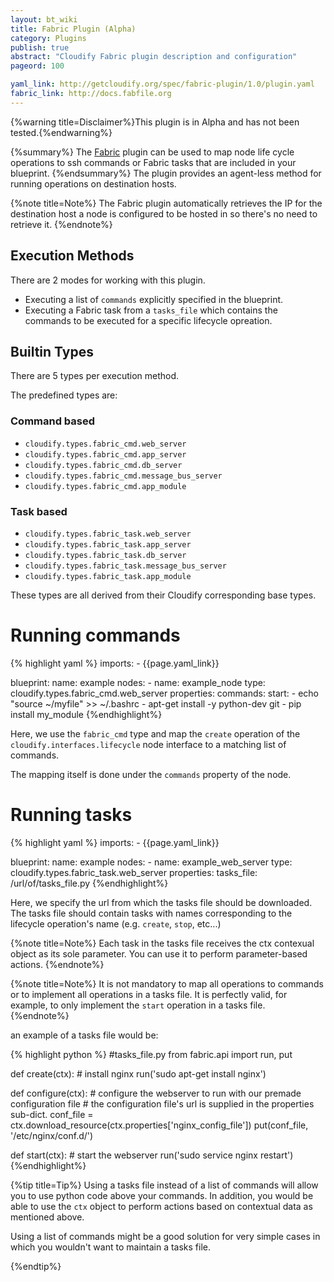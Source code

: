 ```yaml
---
layout: bt_wiki
title: Fabric Plugin (Alpha)
category: Plugins
publish: true
abstract: "Cloudify Fabric plugin description and configuration"
pageord: 100

yaml_link: http://getcloudify.org/spec/fabric-plugin/1.0/plugin.yaml
fabric_link: http://docs.fabfile.org
---
```


{%warning title=Disclaimer%}This plugin is in Alpha and has not been tested.{%endwarning%}

{%summary%} The [Fabric]({{page.fabric_link}}) plugin can be used to map node life cycle operations to ssh commands or Fabric tasks that are included in your blueprint. {%endsummary%}
The plugin provides an agent-less method for running operations on destination hosts.

{%note title=Note%}
The Fabric plugin automatically retrieves the IP for the destination host a node is configured to be hosted in so there's no need to retrieve it.
{%endnote%}

## Execution Methods

There are 2 modes for working with this plugin.

* Executing a list of `commands` explicitly specified in the blueprint.
* Executing a Fabric task from a `tasks_file` which contains the commands to be executed for a specific lifecycle opreation.

## Builtin Types

There are 5 types per execution method.

The predefined types are:

### Command based
* `cloudify.types.fabric_cmd.web_server`
* `cloudify.types.fabric_cmd.app_server`
* `cloudify.types.fabric_cmd.db_server`
* `cloudify.types.fabric_cmd.message_bus_server`
* `cloudify.types.fabric_cmd.app_module`

### Task based
* `cloudify.types.fabric_task.web_server`
* `cloudify.types.fabric_task.app_server`
* `cloudify.types.fabric_task.db_server`
* `cloudify.types.fabric_task.message_bus_server`
* `cloudify.types.fabric_task.app_module`

These types are all derived from their Cloudify corresponding base types.

# Running commands

{% highlight yaml %}
imports:
    - {{page.yaml_link}}

blueprint:
  name: example
  nodes:
    - name: example_node
      type: cloudify.types.fabric_cmd.web_server
      properties:
        commands:
          start:
            - echo "source ~/myfile" >> ~/.bashrc
            - apt-get install -y python-dev git
            - pip install my_module
{%endhighlight%}

Here, we use the `fabric_cmd` type and map the `create` operation of the `cloudify.interfaces.lifecycle` node interface to a matching list of commands.

The mapping itself is done under the `commands` property of the node.


# Running tasks

{% highlight yaml %}
imports:
    - {{page.yaml_link}}

blueprint:
  name: example
  nodes:
    - name: example_web_server
      type: cloudify.types.fabric_task.web_server
      properties:
        tasks_file: /url/of/tasks_file.py
{%endhighlight%}

Here, we specify the url from which the tasks file should be downloaded.
The tasks file should contain tasks with names corresponding to the lifecycle operation's name (e.g. `create`, `stop`, etc...)

{%note title=Note%}
Each task in the tasks file receives the ctx contexual object as its sole parameter. You can use it to perform parameter-based actions.
{%endnote%}

{%note title=Note%}
It is not mandatory to map all operations to commands or to implement all operations in a tasks file. It is perfectly valid, for example, to only implement the `start` operation in a tasks file.
{%endnote%}

an example of a tasks file would be:

{% highlight python %}
#tasks_file.py
from fabric.api import run, put

def create(ctx):
    # install nginx
    run('sudo apt-get install nginx')


def configure(ctx):
    # configure the webserver to run with our premade configuration file
    # the configuration file's url is supplied in the properties sub-dict.
    conf_file = ctx.download_resource(ctx.properties['nginx_config_file'])
    put(conf_file, '/etc/nginx/conf.d/')


def start(ctx):
    # start the webserver
    run('sudo service nginx restart')
{%endhighlight%}

{%tip title=Tip%}
Using a tasks file instead of a list of commands will allow you to use python code above your commands. In addition, you would be able to use the `ctx` object to perform actions based on contextual data as mentioned above.

Using a list of commands might be a good solution for very simple cases in which you wouldn't want to maintain a tasks file.

{%endtip%}